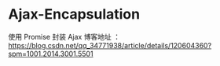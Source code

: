 # Ajax-Encapsulation
使用 Promise 封装 Ajax
博客地址 ：https://blog.csdn.net/qq_34771938/article/details/120604360?spm=1001.2014.3001.5501
